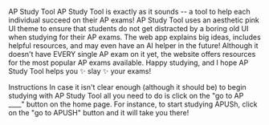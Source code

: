 AP Study Tool
AP Study Tool is exactly as it sounds -- a tool to help each individual succeed on their AP exams! AP Study Tool uses an aesthetic pink UI theme to ensure that students do not get distracted by a boring old UI when studying for their AP exams. The web app explains big ideas, includes helpful resources, and may even have an AI helper in the future! Although it doesn't have EVERY single AP exam on it yet, the website offers resources for the most popular AP exams available. Happy studying, and I hope AP Study Tool helps you ✨ slay ✨ your exams!

Instructions
In case it isn't clear enough (although it should be) to begin studying with AP Study Tool all you need to do is click on the "go to AP ____" button on the home page. For instance, to start studying APUSh, click on the "go to APUSH" button and it will take you there! 